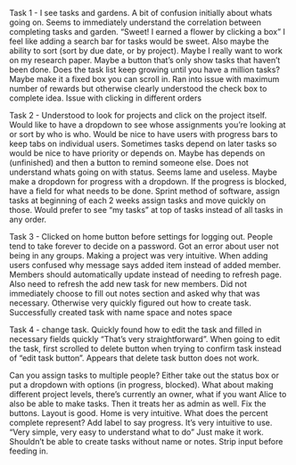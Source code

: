 Task 1 - I see tasks and gardens. A bit of confusion initially about whats going on. Seems to immediately understand the correlation between completing tasks and garden. “Sweet! I earned a flower by clicking a box” I feel like adding a search bar for tasks would be sweet. Also maybe the ability to sort (sort by due date, or by project). Maybe I really want to work on my research paper. Maybe a button that’s only show tasks that haven’t been done. Does the task list keep growing until you have a million tasks? Maybe make it a fixed box you can scroll in. Ran into issue with maximum number of rewards but otherwise clearly understood the check box to complete idea. Issue with clicking in different orders

Task 2 - Understood to look for projects and click on the project itself. Would like to have a dropdown to see whose assignments you’re looking at or sort by who is who. Would be nice to have users with progress bars to keep tabs on individual users. Sometimes tasks depend on later tasks so would be nice to have priority or depends on. Maybe has depends on (unfinished) and then a button to remind someone else. Does not understand whats going on with status. Seems lame and useless. Maybe make a dropdown for progress with a dropdown. If the progress is blocked, have a field for what needs to be done. Sprint method of software, assign tasks at beginning of each 2 weeks assign tasks and move quickly on those. Would prefer to see “my tasks” at top of tasks instead of all tasks in any order.

Task 3 - Clicked on home button before settings for logging out. People tend to take forever to decide on a password. Got an error about user not being in any groups. Making a project was very intuitive. When adding users confused why message says added item instead of added member. Members should automatically update instead of needing to refresh page. Also need to refresh the add new task for new members. Did not immediately choose to fill out notes section and asked why that was necessary. Otherwise very quickly figured out how to create task. Successfully created task with name space and notes space

Task 4 - change task. Quickly found how to edit the task and filled in necessary fields quickly “That’s very straightforward”. When going to edit the task, first scrolled to delete button when trying to confirm task instead of “edit task button”. Appears that delete task button does not work.

Can you assign tasks to multiple people? Either take out the status box or put a dropdown with options (in progress, blocked). What about making different project levels, there’s currently an owner, what if you want Alice to also be able to make tasks. Then it treats her as admin as well. Fix the buttons. Layout is good. Home is very intuitive. What does the percent complete represent? Add label to say progress. It’s very intuitive to use. “Very simple, very easy to understand what to do” Just make it work. Shouldn’t be able to create tasks without name or notes. Strip input before feeding in.
